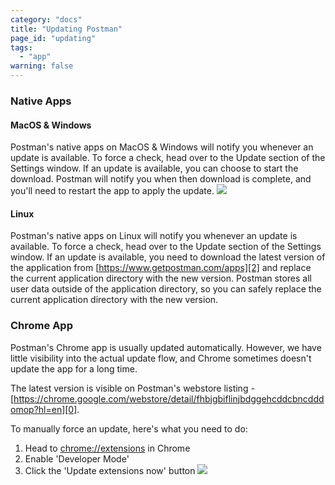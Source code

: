```yaml
---
category: "docs"
title: "Updating Postman"
page_id: "updating"
tags:
  - "app"
warning: false
---
```


### Native Apps

#### MacOS & Windows
Postman's native apps on MacOS & Windows will notify you whenever an update is available. To force a check, head over to the Update section of the Settings window. If an update is available, you can choose to start the download. Postman will notify you when then download is complete, and you'll need to restart the app to apply the update.
![](https://www.getpostman.com/img/v1/docs/update-mac-app.png)

#### Linux
Postman's native apps on Linux will notify you whenever an update is available. To force a check, head over to the Update section of the Settings window. If an update is available, you need to download the latest version of the application from [https://www.getpostman.com/apps][2] and replace the current application directory with the new version. Postman stores all user data outside of the application directory, so you can safely replace the current application directory with the new version.

### Chrome App

Postman's Chrome app is usually updated automatically. However, we have little visibility into the actual update flow, and Chrome sometimes doesn't update the app for a long time.

The latest version is visible on Postman's webstore listing - [https://chrome.google.com/webstore/detail/fhbjgbiflinjbdggehcddcbncdddomop?hl=en][0].

To manually force an update, here's what you need to do:

1. Head to [chrome://extensions][1] in Chrome
2. Enable 'Developer Mode'
3. Click the 'Update extensions now' button
![](https://www.getpostman.com/img/v1/docs/update-chrome-app.png)

[0]: https://chrome.google.com/webstore/detail/fhbjgbiflinjbdggehcddcbncdddomop?hl=en
[1]: chrome://extensions
[2]: https://www.getpostman.com/apps
